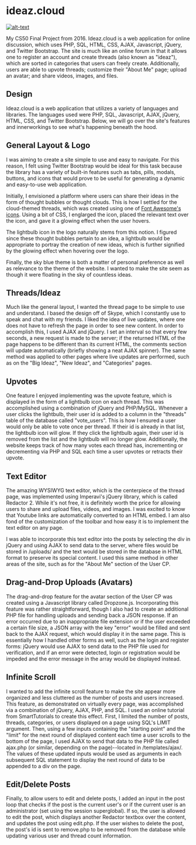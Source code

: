 # ideaz.cloud

[![alt-text](https://j.gifs.com/59mkOx.gif)](https://youtu.be/TwqnSCl8SmY)

My CS50 Final Project from 2016. Ideaz.cloud is a web application for online discussion, which uses PHP, SQL, HTML, CSS, AJAX, Javascript, jQuery, and Twitter Bootstrap. The site is much like an online forum in that it allows one to register an account and create threads (also known as "ideaz"), which are sorted in categories that users can freely create. Additionally, users are able to upvote threads; customize their "About Me" page; upload an avatar; and share videos, images, and files.

## Design

Ideaz.cloud is a web application that utilizes a variety of languages and libraries. The languages used were PHP, SQL, Javascript, AJAX, jQuery, HTML, CSS, and Twitter Bootstrap. Below, we will go over the site's features and innerworkings to see what's happening beneath the hood.
## General Layout & Logo
I was aiming to create a site simple to use and easy to navigate. For this reason, I felt using Twitter Bootstrap would be ideal for this task because the library has a variety of built-in features such as tabs, pills, modals, buttons, and icons that would prove to be useful for generating a dynamic and easy-to-use web application.

Initially, I envisioned a platform where users can share their ideas in the form of thought bubbles or thought clouds. This is how I settled for the cloud-themed threads, which was created using one of [Font Awesome's icons](https://fontawesome.com/icons?from=io). Using a bit of CSS, I englarged the icon, placed the relevant text over the icon, and gave it a glowing effect when the user hovers.

The lightbulb icon in the logo naturally stems from this notion. I figured since these thought bubbles pertain to an idea, a lightbulb would be appropriate to portray the creation of new ideas, which is further signified by the glowing effect when hovering over the logo.

Finally, the sky blue theme is both a matter of personal preference as well as relevance to the theme of the website. I wanted to make the site seem as though it were floating in the sky of countless ideas.

## Threads/Ideaz

Much like the general layout, I wanted the thread page to be simple to use and understand. I based the design off of Skype, which I constantly use to speak and chat with my friends. I liked the idea of live updates, where one does not have to refresh the page in order to see new content. In order to accomplish this, I used AJAX and jQuery. I set an interval so that every few seconds, a new request is made to the server; if the returned HTML of the page happens to be different than its current HTML, the comments section will update automatically (briefly showing a neat AJAX spinner). The same method was applied to other pages where live updates are performed, such as on the "Big Ideaz", "New Ideaz", and "Categories" pages.

## Upvotes

One feature I enjoyed implementing was the upvote feature, which is displayed in the form of a lightbulb icon on each thread. This was accomplished using a combination of jQuery and PHP/MySQL. Whenever a user clicks the lightbulb, their user id is added to a column in the "threads" table of the database called "vote_users". This is how I ensured a user would only be able to vote once per thread. If their id is already in that list, the lightbulb icon will glow. If they click the lightbulb again, their user id is removed from the list and the lightbulb will no longer glow. Additionally, the website keeps track of how many votes each thread has, incrementing or decrementing via PHP and SQL each time a user upvotes or retracts their upvote.

## Text Editor

The amazing WYSIWYG text editor, which is the centerpiece of the thread page, was implemented using Imperavi's jQuery library, which is called Redactor 2. While it's not free, it is definitely worth the price for allowing users to share and upload files, videos, and images. I was excited to know that Youtube links are automatically converted to an HTML embed. I am also fond of the customization of the toolbar and how easy it is to implement the text editor on any page.

I was able to incorporate this text editor into the posts by selecting the div in jQuery and using AJAX to send data to the server, where files would be stored in /uploads/ and the text would be stored in the database in HTML format to preserve its special content. I used this same method in other areas of the site, such as for the "About Me" section of the User CP.

## Drag-and-Drop Uploads (Avatars)

The drag-and-drop feature for the avatar section of the User CP was created using a Javascript library called Dropzone.js. Incorporating this feature was rather straightforward, though I also had to create an additional PHP file for handling uploads and sending back a JSON response. If an error occurred due to an inappropriate file extension or if the user exceeded a certain file size, a JSON array with the key "error" would be filled and sent back to the AJAX request, which would display it in the same page. This is essentially how I handled other forms as well, such as the login and register forms: jQuery would use AJAX to send data to the PHP file used for verification, and if an error were detected, login or registration would be impeded and the error message in the array would be displayed instead.

## Infinite Scroll

I wanted to add the infinite scroll feature to make the site appear more organized and less cluttered as the number of posts and users increased. This feature, as demonstrated on virtually every page, was accomplished via a combination of jQuery, AJAX, PHP, and SQL. I used an online tutorial from SmartTutorials to create this effect. First, I limited the number of posts, threads, categories, or users displayed on a page using SQL's LIMIT argument. Then, using a few inputs containing the "starting point" and the "limit" for the next round of displayed content each time a user scrolls to the bottom of the page, I used AJAX to send that data to the PHP file called ajax.php (or similar, depending on the page)--located in /templates/ajax/. The values of these updated inputs would be used as arguments in each subsequent SQL statement to display the next round of data to be appended to a div on the page.

## Edit/Delete Posts

Finally, to allow users to edit and delete posts, I added an input in the post loop that checks if the post is the current user's or if the current user is an administrator (set using the session superglobal). If so, the user is allowed to edit the post, which displays another Redactor textbox over the content, and updates the post using edit.php. If the user wishes to delete the post, the post's id is sent to remove.php to be removed from the database while updating various user and thread count information.
